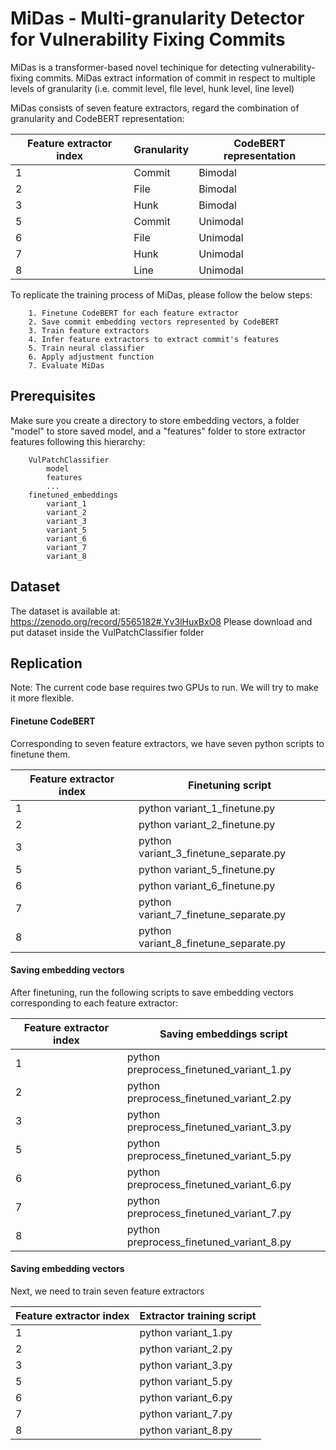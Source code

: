 # MiDas - Multi-granularity Detector for Vulnerability Fixing Commits

MiDas is a transformer-based novel techinique for detecting vulnerability-fixing commits. MiDas extract information of commit in respect to multiple levels of granularity (i.e. commit level, file level, hunk level, line level)

MiDas consists of seven feature extractors, regard the combination of granularity and CodeBERT representation:


| Feature extractor index | Granularity | CodeBERT representation |
|------------------|-------------|-------------------------|
| 1                | Commit      | Bimodal                 |
| 2                | File        | Bimodal                 |
| 3                | Hunk        | Bimodal                 |
| 5                | Commit      | Unimodal                |
| 6                | File        | Unimodal                |
| 7                | Hunk        | Unimodal                |
| 8                | Line        | Unimodal                |


To replicate the training process of MiDas, please follow the below steps:

        1. Finetune CodeBERT for each feature extractor
        2. Save commit embedding vectors represented by CodeBERT
        3. Train feature extractors
        4. Infer feature extractors to extract commit's features
        5. Train neural classifier
        6. Apply adjustment function 
        7. Evaluate MiDas 

## Prerequisites
Make sure you create a directory to store embedding vectors, a folder "model" to store saved model, and a "features" folder to store extractor features following this hierarchy:
```
    VulPatchClassifier
        model
        features
        ...
    finetuned_embeddings
        variant_1
        variant_2
        variant_3
        variant_5
        variant_6
        variant_7
        variant_8
```

## Dataset
The dataset is available at: https://zenodo.org/record/5565182#.Yv3lHuxBxO8
Please download and put dataset inside the VulPatchClassifier folder


## Replication

Note: The current code base requires two GPUs to run. We will try to make it more flexible. 

#### Finetune CodeBERT
Corresponding to seven feature extractors, we have seven python scripts to finetune them.

| Feature extractor index | Finetuning script                     |
|------------------|---------------------------------------|
| 1                | python variant_1_finetune.py          |
| 2                | python variant_2_finetune.py          |
| 3                | python variant_3_finetune_separate.py |
| 5                | python variant_5_finetune.py          |
| 6                | python variant_6_finetune.py          |
| 7                | python variant_7_finetune_separate.py |
| 8                | python variant_8_finetune_separate.py |

#### Saving embedding vectors
After finetuning, run the following scripts to save embedding vectors corresponding to each feature extractor:

| Feature extractor index | Saving embeddings script                 |
|------------------|------------------------------------------|
| 1                | python preprocess_finetuned_variant_1.py |
| 2                | python preprocess_finetuned_variant_2.py |                    
| 3                | python preprocess_finetuned_variant_3.py |        
| 5                | python preprocess_finetuned_variant_5.py |           
| 6                | python preprocess_finetuned_variant_6.py |           
| 7                | python preprocess_finetuned_variant_7.py |  
| 8                | python preprocess_finetuned_variant_8.py |  

#### Saving embedding vectors 
Next, we need to train seven feature extractors

| Feature extractor index | Extractor training script                 |
|------------------|------------------------------------------|
| 1                | python variant_1.py |
| 2                | python variant_2.py |                    
| 3                | python variant_3.py |        
| 5                | python variant_5.py |           
| 6                | python variant_6.py |           
| 7                | python variant_7.py |  
| 8                | python variant_8.py |  
